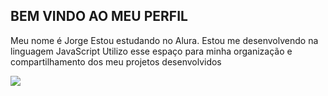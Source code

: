 ## BEM VINDO AO MEU PERFIL

Meu nome é Jorge
Estou estudando no Alura.
Estou me desenvolvendo na linguagem JavaScript
Utilizo esse espaço para minha organização e compartilhamento dos meu projetos desenvolvidos



![](https://i.giphy.com/media/v1.Y2lkPTc5MGI3NjExNm9nNnFvMDF2d2h2cTlwbHd1d2xrcWtwMWIzYWlmaXpzamdzb3MyOSZlcD12MV9pbnRlcm5hbF9naWZfYnlfaWQmY3Q9Zw/14wm71RSxaYX60/giphy.gif)

